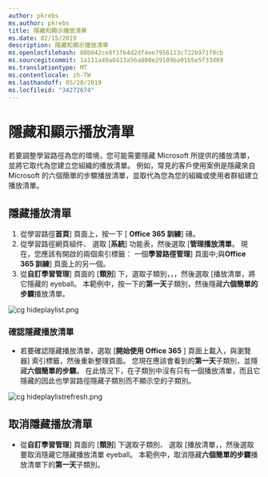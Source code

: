 ```yaml
---
author: pkrebs
ms.author: pkrebs
title: 隱藏和顯示播放清單
ms.date: 02/15/2019
description: 隱藏和顯示播放清單
ms.openlocfilehash: 88b042ce8f1f64d2df4ee7956113c722b971f0cb
ms.sourcegitcommit: 1a111a49a0413a56a880e29109ba01b5e5f33d09
ms.translationtype: MT
ms.contentlocale: zh-TW
ms.lasthandoff: 05/20/2019
ms.locfileid: "34272674"
---
```

# <a name="hide-and-show-playlists"></a>隱藏和顯示播放清單

若要調整學習路徑為您的環境，您可能需要隱藏 Microsoft 所提供的播放清單，並將它取代為您建立您組織的播放清單。 例如，常見的客戶使用案例是隱藏來自 Microsoft 的六個簡單的步驟播放清單，並取代為您為您的組織或使用者群組建立播放清單。 

## <a name="hide-a-playlist"></a>隱藏播放清單

1. 從學習路徑**首頁**] 頁面上，按一下 [ **Office 365 訓練**] 磚。
2. 從學習路徑網頁組件、 選取 [**系統**] 功能表，然後選取 [**管理播放清單**。 現在，您應該有開啟的兩個索引標籤： 一個**學習路徑管理**] 頁面中;與**Office 365 訓練**] 頁面上的另一個。 
3. 從**自訂學習管理**] 頁面的 [**類別**] 下，選取子類別，，，然後選取 [播放清單，將它隱藏的 eyeball。 本範例中，按一下的**第一天**子類別，然後隱藏**六個簡單的步驟**播放清單。  

![cg hideplaylist.png](media/cg-hideplaylist.png)

### <a name="verify-the-playlist-is-hidden"></a>確認隱藏播放清單
- 若要確認隱藏播放清單，選取 [**開始使用 Office 365** ] 頁面上載入，與瀏覽器] 索引標籤，然後重新整理頁面。 您現在應該會看到的**第一天**子類別，並隱藏**六個簡單的步驟**。 在此情況下，在子類別中沒有只有一個播放清單，而且它隱藏的因此也學習路徑隱藏子類別而不顯示空的子類別。 

![cg hideplaylistrefresh.png](media/cg-hideplaylistrefresh.png)

## <a name="unhide-a-playlist"></a>取消隱藏播放清單

- 從**自訂學習管理**] 頁面的 [**類別**] 下選取子類別、 選取 [播放清單，，然後選取要取消隱藏它隱藏播放清單 eyeball。 本範例中，取消隱藏**六個簡單的步驟**播放清單下的**第一天**子類別。  


